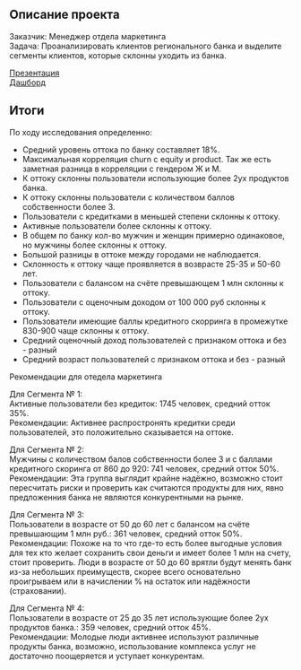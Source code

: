 ## Описание проекта
Заказчик: Менеджер отдела маркетинга  
Задача: Проанализировать клиентов регионального банка и выделите сегменты клиентов, которые склонны уходить из банка.  

[Презентация](https://drive.google.com/file/d/1I8lJnbi4X-LUcLek9UmcXYV5zzvDJJfp/view)  
[Дашборд](https://public.tableau.com/app/profile/ruslan.naumchenko/viz/final_16994204857900/Dashboard1?publish=yes)


## Итоги

По ходу исследования определенно:

- Средний уровень оттока по банку составляет 18%.
- Максимальная корреляция churn с equity и product. Так же есть заметная разница в корреляции с гендером Ж и М.
- К оттоку склонны пользователи использующие более 2ух продуктов банка.
- К оттоку склонны пользователи с количеством баллов собственности более 3.
- Пользователи с кредитками в меньшей степени склонны к оттоку.
- Активные пользователи более склонны к оттоку.
- В общем по банку кол-во мужчин и женщин примерно одинаковое, но мужчины более склонны к оттоку.
- Большой разницы в оттоке между городами не наблюдается.
- Склонность к оттоку чаще проявляется в возврасте 25-35 и 50-60 лет.
- Пользователи с балансом на счёте превышающем 1 млн склонны к оттоку.
- Пользователи с оценочным доходом от 100 000 руб склонны к оттоку.
- Пользователи имеющие баллы кредитного скорринга в промежутке 830-900 чаще склонны к оттоку.
- Средний оценочный доход пользователей с признаком оттока и без - разный
- Средний возраст пользователей с признаком оттока и без - разный

Рекомендации для отедела маркетинга

Для Сегмента № 1:  
Активные пользователи без кредиток: 1745 человек, средний отток 35%.  
Рекомендации: Активнее распростронять кредитки среди пользователей, это положительно сказывается на оттоке.  

Для Сегмента № 2:  
Мужчины с количеством балов собственности более 3 и с баллами кредитного скоринга от 860 до 920: 741 человек, средний отток 50%.  
Рекомендации: Эта группа выглядит крайне надёжно, возможно стоит пересчитать риски и проверить как считаются продукты для них, явно предложенния банка не являются конкурентными на рынке.  

Для Сегмента № 3:  
Пользователи в возрасте от 50 до 60 лет с балансом на счёте превышающим 1 млн руб.: 361 человек, средний отток 50%.  
Рекомендации: Похоже на то что где-то есть более выгодные условия для тех кто желает сохранить свои деньги и имеет более 1 млн на счету, стоит проверить. Люди в возрасте от 50 до 60 врятли будут менять банк из-за небольших преимуществ, скорее всего основательно проигрываем или в начислении % на остаток или надёжности (страховании).  

Для Сегмента № 4:  
Пользователи в возрасте от 25 до 35 лет использующие более 2ух продуктов банка.: 359 человек, средний отток 45%.  
Рекомендации: Молодые люди активнее используют различные продукты банка, возможно, использование комплекса услуг не достаточно поощеряется и уступает конкурентам.  
